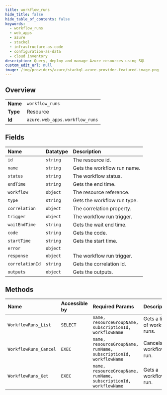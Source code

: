 ```yaml
---
title: workflow_runs
hide_title: false
hide_table_of_contents: false
keywords:
  - workflow_runs
  - web_apps
  - azure    
  - stackql
  - infrastructure-as-code
  - configuration-as-data
  - cloud inventory
description: Query, deploy and manage Azure resources using SQL
custom_edit_url: null
image: /img/providers/azure/stackql-azure-provider-featured-image.png
---
```

  
    

## Overview
<table><tbody>
<tr><td><b>Name</b></td><td><code>workflow_runs</code></td></tr>
<tr><td><b>Type</b></td><td>Resource</td></tr>
<tr><td><b>Id</b></td><td><code>azure.web_apps.workflow_runs</code></td></tr>
</tbody></table>

## Fields
| Name | Datatype | Description |
|:-----|:---------|:------------|
| `id` | `string` | The resource id. |
| `name` | `string` | Gets the workflow run name. |
| `status` | `string` | The workflow status. |
| `endTime` | `string` | Gets the end time. |
| `workflow` | `object` | The resource reference. |
| `type` | `string` | Gets the workflow run type. |
| `correlation` | `object` | The correlation property. |
| `trigger` | `object` | The workflow run trigger. |
| `waitEndTime` | `string` | Gets the wait end time. |
| `code` | `string` | Gets the code. |
| `startTime` | `string` | Gets the start time. |
| `error` | `object` |  |
| `response` | `object` | The workflow run trigger. |
| `correlationId` | `string` | Gets the correlation id. |
| `outputs` | `object` | Gets the outputs. |
## Methods
| Name | Accessible by | Required Params | Description |
|:-----|:--------------|:----------------|:------------|
| `WorkflowRuns_List` | `SELECT` | `name, resourceGroupName, subscriptionId, workflowName` | Gets a list of workflow runs. |
| `WorkflowRuns_Cancel` | `EXEC` | `name, resourceGroupName, runName, subscriptionId, workflowName` | Cancels a workflow run. |
| `WorkflowRuns_Get` | `EXEC` | `name, resourceGroupName, runName, subscriptionId, workflowName` | Gets a workflow run. |
